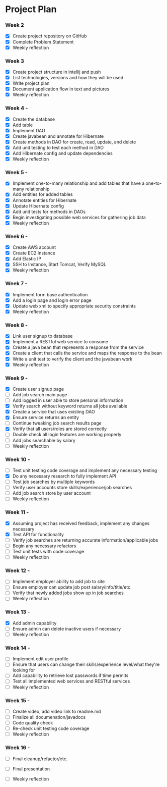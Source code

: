 # Project Plan

### Week 2 
- [x] Create project repository on GitHub
- [x] Complete Problem Statement
- [x] Weekly reflection

### Week 3
- [x] Create project structure in intellij and push
- [x] List technologies, versions and how they will be used
- [x] Write project plan
- [x] Document application flow in text and pictures
- [x] Weekly reflection

### Week 4 - 
- [x] Create the database
- [x] Add table
- [x] Implement DAO
- [x] Create javabean and annotate for Hibernate
- [x] Create methods in DAO for create, read, update, and delete
- [x] Add unit testing to test each method in DAO  
- [x] Add Hibernate config and update dependencies
- [x] Weekly reflection

### Week 5 -
- [x] Implement one-to-many relationship and add tables that have a one-to-many relationship
- [x] Add entities for added tables
- [x] Annotate entities for Hibernate
- [x] Update Hibernate config
- [x] Add unit tests for methods in DAOs
- [x] Begin investigating possible web services for gathering job data  
- [x] Weekly reflection

### Week 6 -
- [x] Create AWS account
- [x] Create EC2 Instance
- [x] Add Elastic IP
- [x] SSH to Instance, Start Tomcat, Verify MySQL
- [x] Weekly reflection

### Week 7 -
- [x] Implement form base authentication 
- [x] Add a login page and login error page
- [x] Update web xml to specify appropriate security constraints
- [x] Weekly reflection

### Week 8 -
- [x] Link user signup to database
- [x] Implement a RESTful web service to consume
- [x] Create a java bean that represents a response from the service
- [x] Create a client that calls the service and maps the response to the bean
- [x] Write a unit test to verify the client and the javabean work
- [x] Weekly reflection

### Week 9 -
- [x] Create user signup page
- [ ] Add job search main page
- [ ] Add logged in user able to store personal information
- [x] Verify search without keyword returns all jobs available
- [x] Create a service that uses existing DAO
- [x] Ensure service returns an entity
- [ ] Continue tweaking job search results page
- [x] Verify that all users/roles are stored correctly
- [ ] Double check all login features are working properly
- [ ] Add jobs searchable by salary
- [ ] Weekly reflection

### Week 10 - 
- [ ] Test unit testing code coverage and implement any necessary testing
- [x] Do any necessary research to fully implement API
- [ ] Test job searches by multiple keywords
- [ ] Verify user accounts store skills/experience/job searches
- [ ] Add job search store by user account  
- [ ] Weekly reflection

### Week 11 - 
- [x] Assuming project has received feedback, implement any changes necessary
- [x] Test API for functionality 
- [ ] Verify job searches are returning accurate information/applicable jobs
- [ ] Begin any necessary refactors 
- [ ] Test unit tests with code coverage
- [ ] Weekly reflection

### Week 12 - 
- [ ] Implement employer ability to add job to site
- [ ] Ensure employer can update job post salary/info/title/etc.
- [ ] Verify that newly added jobs show up in job searches
- [ ] Weekly reflection

### Week 13 - 
- [x] Add admin capability
- [ ] Ensure admin can delete inactive users if necessary
- [ ] Weekly reflection

### Week 14 - 
- [ ] Implement edit user profile
- [ ] Ensure that users can change their skills/experience level/what they're looking for
- [ ] Add capability to retrieve lost passwords if time permits
- [ ] Test all implemented web services and RESTful services
- [ ] Weekly reflection

### Week 15 - 
- [ ] Create video, add video link to readme.md
- [ ] Finalize all documenation/javadocs
- [ ] Code quality check
- [ ] Re-check unit testing code coverage
- [ ] Weekly reflection

### Week 16 -
- [ ] Final cleanup/refactor/etc.
- [ ] Final presentation
- [ ] Weekly reflection

